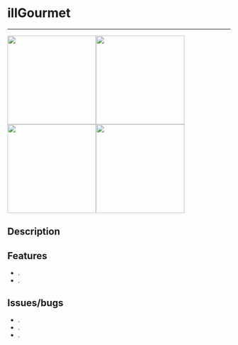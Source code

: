 # illGourmet
-----------
<img src="/images/readme/growl-launch.png" width="200"><img src="/images/readme/growl-tap-list.png" width="200"><img src="/images/readme/growl-beer-match.png" width="200"><img src="/images/readme/growl-contact.png" width="200">

Description
----------------


Features
----------------
+ .
+ .


Issues/bugs
----------------
+ .
+ .
+ .
